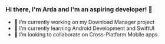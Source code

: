 ### Hi there, I'm Arda and I'm an aspiring developer! 👋


- 🔭 I’m currently working on my Download Manager project
- 🌱 I’m currently learning Android Development and SwiftUI
- 👯 I’m looking to collaborate on Cross-Platform Mobile apps.

<!--
**coderarda/coderarda** is a ✨ _special_ ✨ repository because its `README.md` (this file) appears on your GitHub profile.

Here are some ideas to get you started:

- 💬 Ask me about 
- 📫 How to reach me: ...
- 😄 Pronouns: ...
- ⚡ Fun fact: ...
-->
